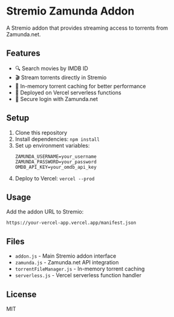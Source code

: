 # Stremio Zamunda Addon

A Stremio addon that provides streaming access to torrents from Zamunda.net.

## Features

- 🔍 Search movies by IMDB ID
- 🎬 Stream torrents directly in Stremio
- 💾 In-memory torrent caching for better performance
- 🚀 Deployed on Vercel serverless functions
- 🔐 Secure login with Zamunda.net

## Setup

1. Clone this repository
2. Install dependencies: `npm install`
3. Set up environment variables:
   ```
   ZAMUNDA_USERNAME=your_username
   ZAMUNDA_PASSWORD=your_password
   OMDB_API_KEY=your_omdb_api_key
   ```
4. Deploy to Vercel: `vercel --prod`

## Usage

Add the addon URL to Stremio:
```
https://your-vercel-app.vercel.app/manifest.json
```

## Files

- `addon.js` - Main Stremio addon interface
- `zamunda.js` - Zamunda.net API integration
- `torrentFileManager.js` - In-memory torrent caching
- `serverless.js` - Vercel serverless function handler

## License

MIT